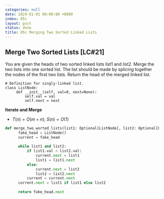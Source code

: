 ```yaml
---
categories: null
date: 2024-01-01 00:00:00 +0000
index: 05c
layout: post
status: done
title: 05c Merging Two Sorted Linked Lists
---
```


## Merge Two Sorted Lists [LC#21]

You are given the heads of two sorted linked lists list1 and list2. Merge the two lists into one sorted list. The list should be made by splicing together the nodes of the first two lists.
Return the head of the merged linked list.
```
# Definition for singly-linked list.
class ListNode:
     def __init__(self, val=0, next=None):
         self.val = val
         self.next = next
```

**Iterate and Merge**
- $T(n) = O(m+n)$; $S(n) = O(1)$

```python
def merge_two_worted_lists(list1: Optional[ListNode], list2: Optional[ListNode]) -> Optional[ListNode]:
      fake_head = ListNode()
      current = fake_head
      
      while list1 and list2:
          if list1.val < list2.val:
              current.next = list1
              list1 = list1.next
          else:
              current.next = list2
              list2 = list2.next
          current = current.next
      current.next = list1 if list1 else list2
      
      return fake_head.next
```